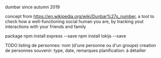 dumbar
since autumn 2019

concept
from https://en.wikipedia.org/wiki/Dunbar%27s_number, a tool to check how a well-functioning social human you are, by tracking yout interactions with your friends and family


package
npm install express --save 
npm install lokijs --save 


TODO
listing de personnes: nom (d'une personne ou d'un groupe)
creation de personnes
souvenir: type, date, remarques
planification: à détailler



